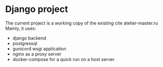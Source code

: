 # Django project

The current project is a working copy of the existing cite atelier-master.ru
Mainly, it uses:
- django backend
- postgressql
- gunicord wsgi application
- nginx as a proxy server
- docker-compose for a quick run on a host server
